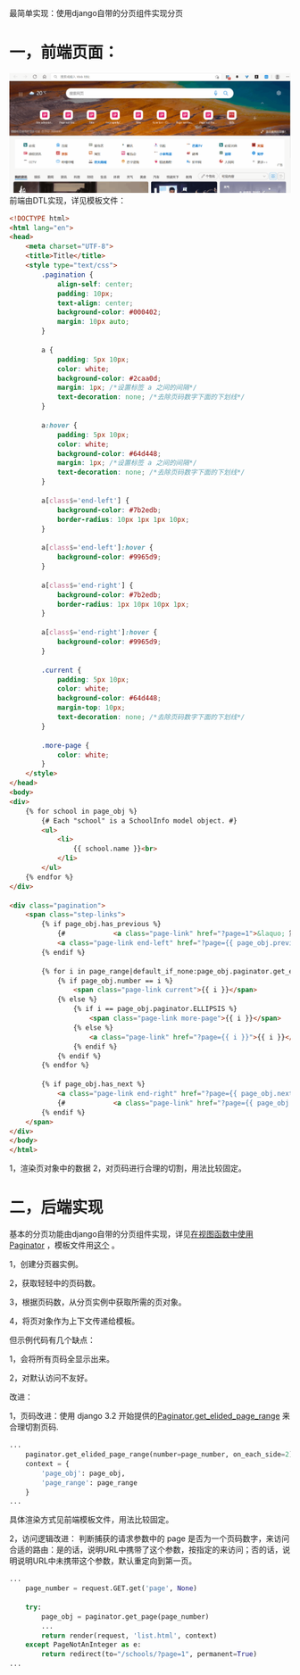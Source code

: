 最简单实现：使用django自带的分页组件实现分页

# 一，前端页面：
![](1.gif)
前端由DTL实现，详见模板文件：
```html
<!DOCTYPE html>
<html lang="en">
<head>
    <meta charset="UTF-8">
    <title>Title</title>
    <style type="text/css">
        .pagination {
            align-self: center;
            padding: 10px;
            text-align: center;
            background-color: #000402;
            margin: 10px auto;
        }

        a {
            padding: 5px 10px;
            color: white;
            background-color: #2caa0d;
            margin: 1px; /*设置标签 a 之间的间隔*/
            text-decoration: none; /*去除页码数字下面的下划线*/
        }

        a:hover {
            padding: 5px 10px;
            color: white;
            background-color: #64d448;
            margin: 1px; /*设置标签 a 之间的间隔*/
            text-decoration: none; /*去除页码数字下面的下划线*/
        }

        a[class$='end-left'] {
            background-color: #7b2edb;
            border-radius: 10px 1px 1px 10px;
        }

        a[class$='end-left']:hover {
            background-color: #9965d9;
        }

        a[class$='end-right'] {
            background-color: #7b2edb;
            border-radius: 1px 10px 10px 1px;
        }

        a[class$='end-right']:hover {
            background-color: #9965d9;
        }

        .current {
            padding: 5px 10px;
            color: white;
            background-color: #64d448;
            margin-top: 10px;
            text-decoration: none; /*去除页码数字下面的下划线*/
        }

        .more-page {
            color: white;
        }
    </style>
</head>
<body>
<div>
    {% for school in page_obj %}
        {# Each "school" is a SchoolInfo model object. #}
        <ul>
            <li>
                {{ school.name }}<br>
            </li>
        </ul>
    {% endfor %}
</div>

<div class="pagination">
    <span class="step-links">
        {% if page_obj.has_previous %}
            {#            <a class="page-link" href="?page=1">&laquo; 第一页</a>#}
            <a class="page-link end-left" href="?page={{ page_obj.previous_page_number }}"><<</a>
        {% endif %}

        {% for i in page_range|default_if_none:page_obj.paginator.get_elided_page_range %}
            {% if page_obj.number == i %}
                <span class="page-link current">{{ i }}</span>
            {% else %}
                {% if i == page_obj.paginator.ELLIPSIS %}
                    <span class="page-link more-page">{{ i }}</span>
                {% else %}
                    <a class="page-link" href="?page={{ i }}">{{ i }}</a>
                {% endif %}
            {% endif %}
        {% endfor %}

        {% if page_obj.has_next %}
            <a class="page-link end-right" href="?page={{ page_obj.next_page_number }}">>></a>
            {#            <a class="page-link" href="?page={{ page_obj.paginator.num_pages }}">最后一页 &raquo;</a>#}
        {% endif %}
    </span>
</div>
</body>
</html>
```
1，渲染页对象中的数据
2，对页码进行合理的切割，用法比较固定。

# 二，后端实现
基本的分页功能由django自带的分页组件实现，详见[在视图函数中使用 Paginator](https://docs.djangoproject.com/zh-hans/4.0/topics/pagination/#using-paginator-in-a-view-function) ，模板文件用[这个](https://docs.djangoproject.com/zh-hans/4.0/topics/pagination/#:~:text=%E7%9A%84%E9%93%BE%E6%8E%A5%EF%BC%8C-,%E5%A6%82%E4%B8%8B%E6%89%80%E7%A4%BA,-%EF%BC%9A) 。

1，创建分页器实例。

2，获取轻轻中的页码数。

3，根据页码数，从分页实例中获取所需的页对象。

4，将页对象作为上下文传递给模板。


但示例代码有几个缺点：

1，会将所有页码全显示出来。

2，对默认访问不友好。

改进：

1，页码改进：使用 django 3.2 开始提供的[Paginator.get_elided_page_range](https://docs.djangoproject.com/zh-hans/4.0/ref/paginator/#django.core.paginator.Paginator.get_elided_page_range)
来合理切割页码.
```python
...
    paginator.get_elided_page_range(number=page_number, on_each_side=2)
    context = {
        'page_obj': page_obj,
        'page_range': page_range
    }
...
```
具体渲染方式见前端模板文件，用法比较固定。

2，访问逻辑改进：
判断捕获的请求参数中的 page 是否为一个页码数字，来访问合适的路由：是的话，说明URL中携带了这个参数，按指定的来访问；否的话，说明说明URL中未携带这个参数，默认重定向到第一页。
```python
...
    page_number = request.GET.get('page', None)

    try:
        page_obj = paginator.get_page(page_number)
        ...
        return render(request, 'list.html', context)
    except PageNotAnInteger as e:
        return redirect(to="/schools/?page=1", permanent=True)
...
```